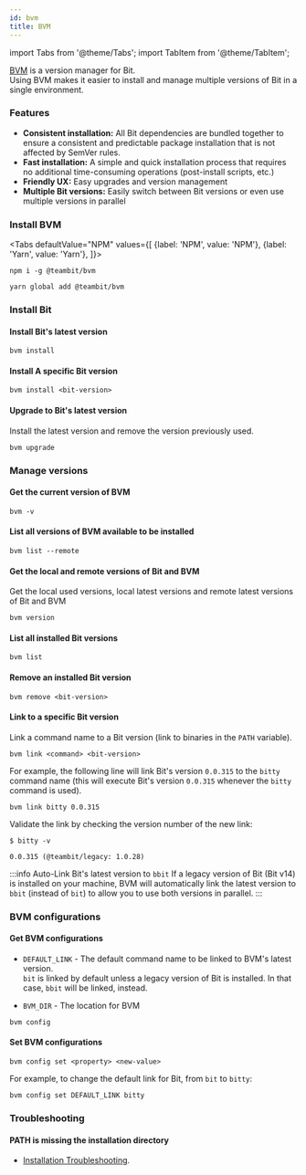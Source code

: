 ```yaml
---
id: bvm
title: BVM
---
```


import Tabs from '@theme/Tabs';
import TabItem from '@theme/TabItem';

[BVM](https://github.com/teambit/bvm) is a version manager for Bit.  
Using BVM makes it easier to install and manage multiple versions of Bit in a single environment.

### Features

- __Consistent installation:__ All Bit dependencies are bundled together to ensure a consistent and predictable package installation that is not affected by SemVer rules.
- __Fast installation:__ A simple and quick installation process that requires no additional time-consuming operations (post-install scripts, etc.)
- __Friendly UX:__ Easy upgrades and version management
- __Multiple Bit versions:__ Easily switch between Bit versions or even use multiple versions in parallel

### Install BVM

<Tabs
  defaultValue="NPM"
  values={[
    {label: 'NPM', value: 'NPM'},
    {label: 'Yarn', value: 'Yarn'},
  ]}>
  <TabItem value="NPM">

```shell
npm i -g @teambit/bvm
```

  </TabItem>
  <TabItem value="Yarn">

```shell
yarn global add @teambit/bvm
```

  </TabItem>
</Tabs>

### Install Bit
#### Install Bit's latest version
```shell
bvm install
```

#### Install A specific Bit version
```shell
bvm install <bit-version>
```
#### Upgrade to Bit's latest version
Install the latest version and remove the version previously used.
```shell
bvm upgrade
```

### Manage versions

#### Get the current version of BVM
```shell
bvm -v
```

#### List all versions of BVM available to be installed
```shell
bvm list --remote
```

#### Get the local and remote versions of Bit and BVM
Get the local used versions, local latest versions and remote latest versions of Bit and BVM
```shell
bvm version
```

#### List all installed Bit versions
```shell
bvm list
```

#### Remove an installed Bit version
```shell
bvm remove <bit-version>
```

#### Link to a specific Bit version
Link a command name to a Bit version (link to binaries in the `PATH` variable).

```shell
bvm link <command> <bit-version>
```

For example, the following line will link Bit's version `0.0.315` to the `bitty` command name
(this will execute Bit's version `0.0.315` whenever the `bitty` command is used).
```
bvm link bitty 0.0.315
```
Validate the link by checking the version number of the new link:
```shell
$ bitty -v

0.0.315 (@teambit/legacy: 1.0.28)
```

:::info Auto-Link Bit's latest version to `bbit`
If a legacy version of Bit (Bit v14) is installed on your machine,
BVM will automatically link the latest version to `bbit` (instead of `bit`) to allow you to use both versions in parallel.
:::

### BVM configurations

#### Get BVM configurations

- `DEFAULT_LINK` -  The default command name to be linked to BVM's latest version.  
`bit` is linked by default unless a legacy version of Bit is installed. In that case, `bbit` will be linked, instead.

- `BVM_DIR` -  The location for BVM

```shell
bvm config
```

#### Set BVM configurations

```shell
bvm config set <property> <new-value>
```

For example, to change the default link for Bit, from  `bit` to `bitty`:

```shell
bvm config set DEFAULT_LINK bitty
```



### Troubleshooting

#### PATH is missing the installation directory

- [Installation Troubleshooting](/getting-started/troubleshooting/installation-troubleshooting).